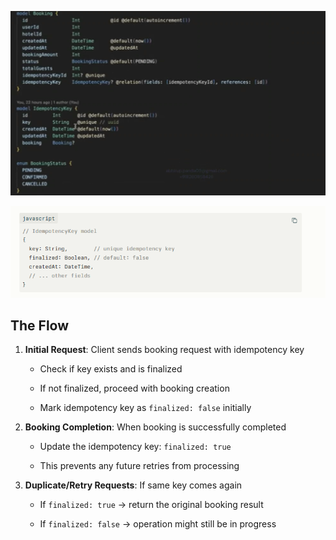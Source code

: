 
![537x315](../../Images/image-1048.png)


![image-1049.png](../../Images/image-1049.png)


## The Flow

1. **Initial Request**: Client sends booking request with idempotency key
    
    - Check if key exists and is finalized
        
    - If not finalized, proceed with booking creation
        
    - Mark idempotency key as `finalized: false` initially
        
2. **Booking Completion**: When booking is successfully completed
    
    - Update the idempotency key: `finalized: true`
        
    - This prevents any future retries from processing
        
3. **Duplicate/Retry Requests**: If same key comes again
    
    - If `finalized: true` → return the original booking result
        
    - If `finalized: false` → operation might still be in progress